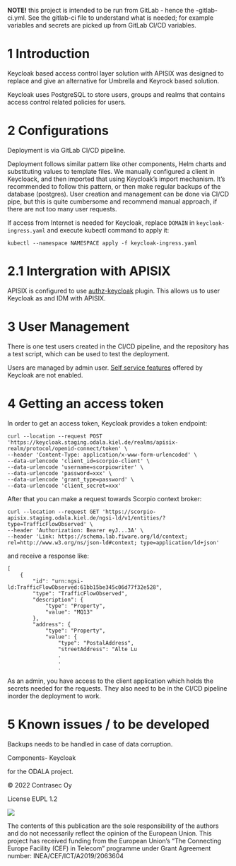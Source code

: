 **NOTE!** this project is intended to be run from GitLab - hence the -gitlab-ci.yml. See the gitlab-ci file to understand what is needed; for example variables and secrets are picked up from GitLab CI/CD variables.

# 1 Introduction

Keycloak based access control layer solution with APISIX was designed to replace and give an alternative for Umbrella and Keyrock based solution.

Keycloak uses PostgreSQL to store users, groups and realms that contains access control related policies for users.

# 2 Configurations

Deployment is via GitLab CI/CD pipeline. 

Deployment follows similar pattern like other components, Helm charts and substituting values to template files.
We manually configured a client in Keycloack, and then imported that using Keycloak’s import mechanism.
It’s recommended to follow this pattern, or then make regular backups of the database (postgres).
User creation and management can be done via CI/CD pipe, but this is quite cumbersome and recommend manual approach, if there are not too many user requests.

If access from Internet is needed for Keycloak, replace `DOMAIN` in `keycloak-ingress.yaml` and execute kubectl command to apply it:
```
kubectl --namespace NAMESPACE apply -f keycloak-ingress.yaml
```

# 2.1 Intergration with APISIX

APISIX is configured to use [authz-keycloak](https://apisix.apache.org/docs/apisix/2.15/plugins/authz-keycloak/) plugin. This allows us to user Keycloak as and IDM with APISIX. 

# 3 User Management

There is one test users created in the CI/CD pipeline, and the repository has a test script, which can be used to test the deployment.

Users are managed by admin user. [Self service features](https://www.keycloak.org/docs/latest/server_admin/#proc-allow-user-to-delete-account_server_administration_guide) offered by Keycloak are not enabled.

# 4 Getting an access token

In order to get an access token, Keycloak provides a token endpoint:

```
curl --location --request POST 'https://keycloak.staging.odala.kiel.de/realms/apisix-realm/protocol/openid-connect/token' \
--header 'Content-Type: application/x-www-form-urlencoded' \
--data-urlencode 'client_id=scorpio-client' \
--data-urlencode 'username=scorpiowriter' \
--data-urlencode 'password=xxx' \
--data-urlencode 'grant_type=password' \
--data-urlencode 'client_secret=xxx'
```
After that you can make a request towards Scorpio context broker:

```
curl --location --request GET 'https://scorpio-apisix.staging.odala.kiel.de/ngsi-ld/v1/entities/?type=TrafficFlowObserved' \
--header 'Authorization: Bearer eyJ...3A' \
--header 'Link: https://schema.lab.fiware.org/ld/context; rel=http://www.w3.org/ns/json-ld#context; type=application/ld+json'
```
and receive a response like:

```
[
    {
        "id": "urn:ngsi-ld:TrafficFlowObserved:61bb15be345c06d77f32e528",
        "type": "TrafficFlowObserved",
        "description": {
            "type": "Property",
            "value": "MQ13"
        },
        "address": {
            "type": "Property",
            "value": {
                "type": "PostalAddress",
                "streetAddress": "Alte Lu
                .
                .
                .
```
As an admin, you have access to the client application which holds the secrets needed for the requests. They also need to be in the CI/CD pipeline inorder the deployment to work.

# 5 Known issues / to be developed

Backups needs to be handled in case of data corruption.

Components- Keycloak

for the ODALA project.

© 2022 Contrasec Oy

License EUPL 1.2

![](https://ec.europa.eu/inea/sites/default/files/ceflogos/en_horizontal_cef_logo_2.png)

The contents of this publication are the sole responsibility of the authors and do not necessarily reflect the opinion of the European Union. This project has received funding from the European Union’s “The Connecting Europe Facility (CEF) in Telecom” programme under Grant Agreement number: INEA/CEF/ICT/A2019/2063604
